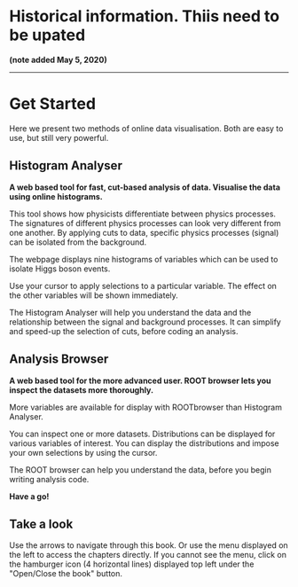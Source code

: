 # Historical information. Thiis need to be upated
**(note added May 5, 2020)**

----
# Get Started 
Here we present two methods of online data visualisation.  Both are easy to use, but still very powerful.  


## Histogram Analyser

**A web based tool for fast, cut-based analysis of data. Visualise the data using online histograms.**

This tool shows how physicists differentiate between physics processes.  The signatures of different physics processes can look very different from one another.  By applying cuts to data, specific physics processes (signal) can be isolated from the background.

The webpage displays nine histograms of variables which can be used to isolate Higgs boson events.  

Use your cursor to apply selections to a particular variable.
The effect on the other variables will be shown immediately.  

The Histogram Analyser will help you understand the data and the relationship between the signal and background processes. It can simplify and speed-up the selection of cuts, before coding an analysis.


## Analysis Browser

**A web based tool for the more advanced user. ROOT browser lets you inspect the datasets more thoroughly.**

More variables are available for display with ROOTbrowser than Histogram Analyser.  

You can inspect one or more datasets.
Distributions can be displayed for various variables of interest.
You can display the distributions and impose your own selections by using the cursor.

The ROOT browser can help you understand the data, before you begin writing analysis code.

**Have a go!**

## Take a look

Use the arrows to navigate through this book. Or use the menu displayed on the left to access the chapters directly.
If you cannot see the menu, click on the hamburger icon (4 horizontal lines) displayed top left under the "Open/Close the book" button. 


